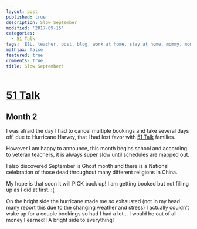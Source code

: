 ```yaml
---
layout: post
published: true
description: Slow September
modified: '2017-09-15'
categories:
  - 51 Talk
tags: 'ESL, teacher, post, blog, work at home, stay at home, mommy, mom, posh, tutor'
mathjax: false
featured: true
comments: true
title: Slow September!
---
```

<h1><a href="http://www.51talk.com/na?referrer=4825373">51 Talk</a></h1>

<h2>Month 2</h2>

<p>I was afraid the day I had to cancel multiple bookings and take several days off, due to Hurricane Harvey, that I had lost favor with <a href="http://www.51talk.com/na?referrer=4825373">51 Talk</a> families.</p>

<p>However I am happy to announce, this month begins school and according to veteran teachers, it is always super slow until schedules are mapped out.</p>

<p>I also discovered September is Ghost month and there is a National celebration of those dead throughout many different religions in China. </p>

<p>My hope is that soon it will PICK back up! I am getting booked but not filling up as I did at first. :(</p>

<p>On the bright side the hurricane made me so exhausted (not in my head many report this due to the changing weather and stress) I actually couldn&#8217;t wake up for a couple bookings so had I had a lot&#8230; I would be out of all money I earned!! A bright side to everything!</p>
